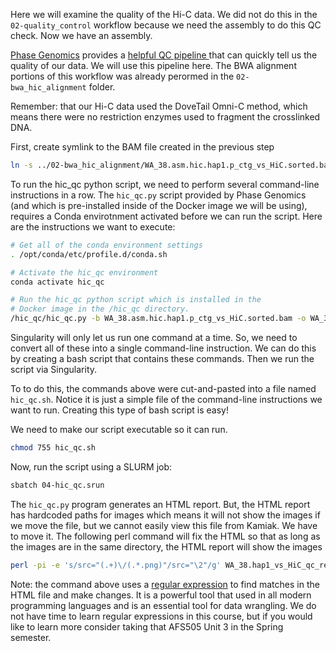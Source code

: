 Here we will examine the quality of the Hi-C data. We did not do this in the `02-quality_control` 
workflow because we need the assembly to do this QC check. Now we have an assembly.  

[Phase Genomics](https://phasegenomics.com/) provides a 
[helpful QC pipeline ](https://phasegenomics.github.io/2019/09/19/hic-alignment-and-qc.html)
that can quickly tell us the quality of our data. We will use this pipeline here. The BWA 
alignment portions of this workflow was already perormed in the 
`02-bwa_hic_alignment` folder.

Remember: that our Hi-C data used the DoveTail Omni-C method, which means there were
no restriction enzymes used to fragment the crosslinked DNA.

First, create symlink to the BAM file created in the previous step

```bash
ln -s ../02-bwa_hic_alignment/WA_38.asm.hic.hap1.p_ctg_vs_HiC.sorted.bam
```

To run the hic_qc python script, we need to perform several command-line instructions
in a row. The `hic_qc.py` script provided by Phase Genomics (and which is pre-installed
inside of the Docker image we will be using), requires a Conda envirotnment activated
before we can run the script.  Here are the instructions we want to execute:

```bash
# Get all of the conda environment settings
. /opt/conda/etc/profile.d/conda.sh

# Activate the hic_qc environment
conda activate hic_qc

# Run the hic_qc python script which is installed in the
# Docker image in the /hic_qc directory.
/hic_qc/hic_qc.py -b WA_38.asm.hic.hap1.p_ctg_vs_HiC.sorted.bam -o WA_38.asm.hic.hap1.p_ctg_vs_HiC
```

Singularity will only let us run one command at a time. So, we need to convert 
all of these into a single command-line instruction. We can do this by creating 
a bash script that contains these commands. Then we run the script via Singularity.

To to do this, the commands above were cut-and-pasted into a file named `hic_qc.sh`. 
Notice it is just a simple file of the command-line instructions we want to run. 
Creating this type of bash script is easy!

We need to make our script executable so it can run.
```bash
chmod 755 hic_qc.sh
```

Now, run the script using a SLURM job:
```bash
sbatch 04-hic_qc.srun
```

The `hic_qc.py` program generates an HTML report. But, the HTML report has hardcoded paths 
for images which means it will not show the images if we move the file, but we cannot easily
view this file from Kamiak. We have to move it. The following perl command will fix the HTML 
so that as long as the images are in the same directory, the HTML report will show the images

```bash
perl -pi -e 's/src="(.+)\/(.*.png)"/src="\2"/g' WA_38.hap1_vs_HiC_qc_report.html
```

Note: the command above uses a [regular expression](https://en.wikipedia.org/wiki/Regular_expression)
to find matches in the HTML file and make changes.  It is a powerful tool that used in all
modern programming languages and is an essential tool for data wrangling.  We do not have time
to learn regular expressions in this course, but if you would like to learn more consider 
taking that AFS505 Unit 3 in the Spring semester.
